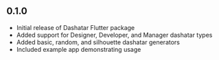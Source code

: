 ## 0.1.0

- Initial release of Dashatar Flutter package
- Added support for Designer, Developer, and Manager dashatar types
- Added basic, random, and silhouette dashatar generators
- Included example app demonstrating usage
